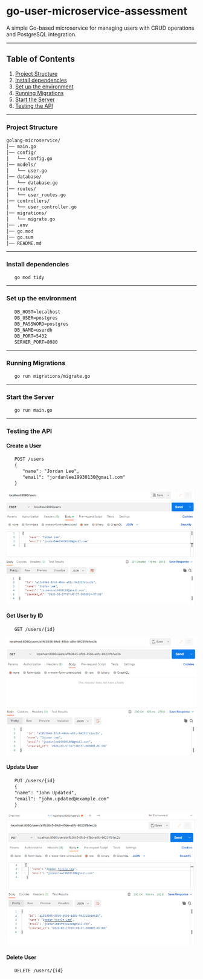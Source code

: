 # go-user-microservice-assessment
A simple Go-based microservice for managing users with CRUD operations and PostgreSQL integration.

---
## Table of Contents

1. [Project Structure](#project-structure)
2. [Install dependencies](#install-dependencies)
3. [Set up the environment](#set-up-the-environment)
4. [Running Migrations](#running-migrations)
5. [Start the Server](#start-the-server)
6. [Testing the API](#testing-the-api)

---
### Project Structure
```
golang-microservice/
│── main.go
│── config/
│   └── config.go
│── models/
│   └── user.go
│── database/
│   └── database.go
│── routes/
│   └── user_routes.go
│── controllers/
│   └── user_controller.go
│── migrations/
│   └── migrate.go
│── .env
│── go.mod
│── go.sum
│── README.md
```

---
### Install dependencies
```
   go mod tidy
```
---
### Set up the environment
```
   DB_HOST=localhost
   DB_USER=postgres
   DB_PASSWORD=postgres
   DB_NAME=userdb
   DB_PORT=5432
   SERVER_PORT=8080
```
---
### Running Migrations
```
   go run migrations/migrate.go
```
---
### Start the Server
```
   go run main.go
```
---
### Testing the API

#### Create a User
```
   POST /users
   {
      "name": "Jordan Lee",
      "email": "jordanlee19930130@gmail.com"
   }
```
![createUser](./result/createUsers.png)

#### Get User by ID
```
   GET /users/{id}
```
![getUserValid](./result/getUserValid.png)
#### Update User
```
   PUT /users/{id}
   {
   "name": "John Updated",
   "email": "john.updated@example.com"
   }
```
![updateUser](./result/updateUserValid.png)
#### Delete User
```
   DELETE /users/{id}
```

